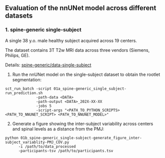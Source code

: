 ## Evaluation of the nnUNet model across different datasets

### 1. spine-generic single-subject

A single 38 y.o. male healthy subject acquired across 19 centers.

The dataset contains 3T T2w MRI data across three vendors (Siemens, Philips, GE).

Details: [spine-generic/data-single-subject](https://github.com/spine-generic/data-single-subject)

1. Run the nnUNet model on the single-subject dataset to obtain the rootlet segmentation:

```commandline
sct_run_batch -script 01a_spine-generic_single_subject-run_prediction.sh
              -path-data <DATA> 
              -path-output <DATA>_202X-XX-XX
              -jobs 5 
              -script-args "<PATH_TO_PYTHON_SCRIPTS> <PATH_TO_NNUNET_SCRIPT> <PATH_TO_NNUNET_MODEL>"
```

2. Generate a figure showing the inter-subject variability across centers and spinal levels as a distance from the PMJ:

```commandline
python 01b_spine-generic_single-subject-generate_figure_inter-subject_variablity-PMJ_COV.py
      -i /path/to/data_processed
      -participants-tsv /path/to/participants.tsv
```